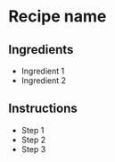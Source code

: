# Recipe name

## Ingredients

- Ingredient 1
- Ingredient 2


## Instructions

- Step 1
- Step 2
- Step 3
